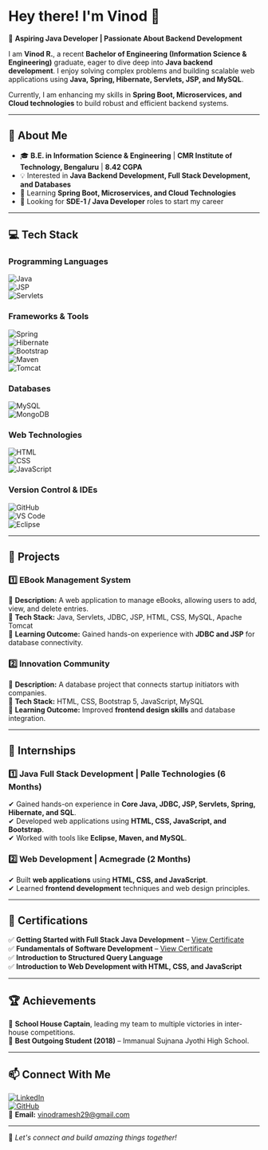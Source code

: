 # Hey there! I'm Vinod 👋  

🚀 **Aspiring Java Developer | Passionate About Backend Development**  

I am **Vinod R.**, a recent **Bachelor of Engineering (Information Science & Engineering)** graduate, eager to dive deep into **Java backend development**. I enjoy solving complex problems and building scalable web applications using **Java, Spring, Hibernate, Servlets, JSP, and MySQL**.  

Currently, I am enhancing my skills in **Spring Boot, Microservices, and Cloud technologies** to build robust and efficient backend systems.  

---

## 🌟 About Me  
- 🎓 **B.E. in Information Science & Engineering** | **CMR Institute of Technology, Bengaluru** | **8.42 CGPA**  
- 💡 Interested in **Java Backend Development, Full Stack Development, and Databases**  
- 🌱 Learning **Spring Boot, Microservices, and Cloud Technologies**  
- 🎯 Looking for **SDE-1 / Java Developer** roles to start my career  

---

## 💻 Tech Stack  

### **Programming Languages**  
![Java](https://img.shields.io/badge/Java-ED8B00?style=for-the-badge&logo=java&logoColor=white)  
![JSP](https://img.shields.io/badge/JSP-007396?style=for-the-badge&logo=java&logoColor=white)  
![Servlets](https://img.shields.io/badge/Servlets-007396?style=for-the-badge&logo=java&logoColor=white)  

### **Frameworks & Tools**  
![Spring](https://img.shields.io/badge/Spring-6DB33F?style=for-the-badge&logo=spring&logoColor=white)  
![Hibernate](https://img.shields.io/badge/Hibernate-59666C?style=for-the-badge&logo=hibernate&logoColor=white)  
![Bootstrap](https://img.shields.io/badge/Bootstrap-563D7C?style=for-the-badge&logo=bootstrap&logoColor=white)  
![Maven](https://img.shields.io/badge/Maven-C71A36?style=for-the-badge&logo=apache-maven&logoColor=white)  
![Tomcat](https://img.shields.io/badge/Tomcat-F8DC75?style=for-the-badge&logo=apache-tomcat&logoColor=black)  

### **Databases**  
![MySQL](https://img.shields.io/badge/MySQL-4479A1?style=for-the-badge&logo=mysql&logoColor=white)  
![MongoDB](https://img.shields.io/badge/MongoDB-4EA94B?style=for-the-badge&logo=mongodb&logoColor=white)  

### **Web Technologies**  
![HTML](https://img.shields.io/badge/HTML5-E34F26?style=for-the-badge&logo=html5&logoColor=white)  
![CSS](https://img.shields.io/badge/CSS3-1572B6?style=for-the-badge&logo=css3&logoColor=white)  
![JavaScript](https://img.shields.io/badge/JavaScript-F7DF1E?style=for-the-badge&logo=javascript&logoColor=black)  

### **Version Control & IDEs**  
![GitHub](https://img.shields.io/badge/GitHub-181717?style=for-the-badge&logo=github&logoColor=white)  
![VS Code](https://img.shields.io/badge/VSCode-007ACC?style=for-the-badge&logo=visual-studio-code&logoColor=white)  
![Eclipse](https://img.shields.io/badge/Eclipse-2C2255?style=for-the-badge&logo=eclipse&logoColor=white)  

---

## 🚀 Projects  

### **1️⃣ EBook Management System**  
📌 **Description:** A web application to manage eBooks, allowing users to add, view, and delete entries.  
🔧 **Tech Stack:** Java, Servlets, JDBC, JSP, HTML, CSS, MySQL, Apache Tomcat  
🎯 **Learning Outcome:** Gained hands-on experience with **JDBC and JSP** for database connectivity.  

### **2️⃣ Innovation Community**  
📌 **Description:** A database project that connects startup initiators with companies.  
🔧 **Tech Stack:** HTML, CSS, Bootstrap 5, JavaScript, MySQL  
🎯 **Learning Outcome:** Improved **frontend design skills** and database integration.  

---

## 💼 Internships  

### **1️⃣ Java Full Stack Development | Palle Technologies (6 Months)**  
✔ Gained hands-on experience in **Core Java, JDBC, JSP, Servlets, Spring, Hibernate, and SQL**.  
✔ Developed web applications using **HTML, CSS, JavaScript, and Bootstrap**.  
✔ Worked with tools like **Eclipse, Maven, and MySQL**.  

### **2️⃣ Web Development | Acmegrade (2 Months)**  
✔ Built **web applications** using **HTML, CSS, and JavaScript**.  
✔ Learned **frontend development** techniques and web design principles.  

---

## 📜 Certifications  

✅ **Getting Started with Full Stack Java Development** – [View Certificate](https://simpli-web.app.link/e/m8L7viL3TKb)  
✅ **Fundamentals of Software Development** – [View Certificate](https://simpli-web.app.link/e/amtNAOjZoPb)  
✅ **Introduction to Structured Query Language**  
✅ **Introduction to Web Development with HTML, CSS, and JavaScript**  

---

## 🏆 Achievements  

🏅 **School House Captain**, leading my team to multiple victories in inter-house competitions.  
🏅 **Best Outgoing Student (2018)** – Immanual Sujnana Jyothi High School.  

---

## 📫 Connect With Me  

[![LinkedIn](https://img.shields.io/badge/LinkedIn-0A66C2?style=for-the-badge&logo=linkedin&logoColor=white)](https://www.linkedin.com/in/vinodr29)  
[![GitHub](https://img.shields.io/badge/GitHub-181717?style=for-the-badge&logo=github&logoColor=white)](https://github.com/VinodR29)  
📩 **Email:** vinodramesh29@gmail.com  

---

🚀 *Let's connect and build amazing things together!*  
